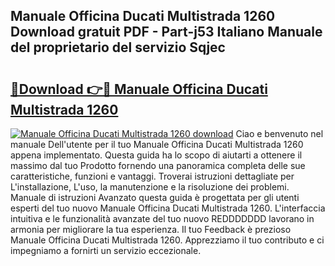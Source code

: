 ## Manuale Officina Ducati Multistrada 1260 Download gratuit PDF - Part-j53 Italiano Manuale del proprietario del servizio Sqjec

# <h2><a href="http://dfffngx.blite.top/?on=Manuale+Officina+Ducati+Multistrada+1260">🔗Download 👉🔴 Manuale Officina Ducati Multistrada 1260</a></h2>

[![Manuale Officina Ducati Multistrada 1260 download](https://i.imgur.com/lujVjoI.png)](http://dfffngx.blite.top/?on=Manuale+Officina+Ducati+Multistrada+1260)
Ciao e benvenuto nel manuale Dell'utente per il tuo Manuale Officina Ducati Multistrada 1260 appena implementato. Questa guida ha lo scopo di aiutarti a ottenere il massimo dal tuo Prodotto fornendo una panoramica completa delle sue caratteristiche, funzioni e vantaggi. Troverai istruzioni dettagliate per L'installazione, L'uso, la manutenzione e la risoluzione dei problemi. Manuale di istruzioni Avanzato questa guida è progettata per gli utenti esperti del tuo nuovo Manuale Officina Ducati Multistrada 1260. L'interfaccia intuitiva e le funzionalità avanzate del tuo nuovo REDDDDDDD lavorano in armonia per migliorare la tua esperienza. Il tuo Feedback è prezioso Manuale Officina Ducati Multistrada 1260. Apprezziamo il tuo contributo e ci impegniamo a fornirti un servizio eccezionale.
